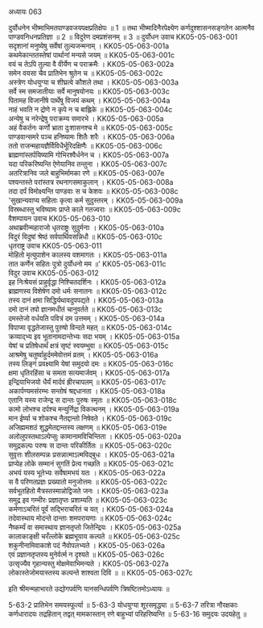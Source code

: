 अध्यायः 063

दुर्योधनेन भीष्माभिमतपाण्डवजयपक्षप्रतिक्षेपः ॥ 1 ॥ तथा भीष्मादिनैरपेक्ष्येण कर्णदुश्शासनसङ्गतेन आत्मनैव पाण्डवनिधनप्रतिज्ञा ॥ 2 ॥ विदुरेण दमप्रशंसनम् ॥ 3 ॥
दुर्योधन उवाच 	KK05-05-063-001  
सदृशानां मनुष्येषु सर्वेषां तुल्यजन्मनाम् ।	KK05-05-063-001a  
कथमेकान्ततस्तेषां पार्थानां मन्यसे जयम् ॥	KK05-05-063-001c  
वयं च तेऽपि तुल्या वै वीर्येण च पराक्रमैः ।	KK05-05-063-002a  
समेन वयसा चैव प्रातिभेन श्रुतेन च ॥	KK05-05-063-002c  
अस्त्रेण योधयुग्या च शीघ्रत्वे कौशले तथा ।	KK05-05-063-003a  
सर्वे स्म समजातीयाः सर्वे मानुषयोनयः ॥	KK05-05-063-003c  
पितामह विजानीषे पार्थेषु विजयं कथम् ।	KK05-05-063-004a  
नाहं भवति न द्रोणे न कृपे न च बाह्लिके ॥	KK05-05-063-004c  
अन्येषु च नरेन्द्रेषु पराक्रम्य समारभे ।	KK05-05-063-005a  
अहं वैकर्तनः कर्णो भ्राता दुःशासनश्च मे ॥	KK05-05-063-005c  
पाण्डवान्समरे पञ्च हनिष्यामः शितैः शरैः ।	KK05-05-063-006a  
ततो राजन्महायज्ञैर्विविधैर्भूरिदक्षिणैः ॥	KK05-05-063-006c  
ब्राह्मणांस्तर्पयिष्यामि गोभिरश्वैर्धनेन च ।	KK05-05-063-007a  
यदा परिकरिष्यन्ति ऐणेयानिव तन्तुना ।	KK05-05-063-007c  
अतरित्रानिव जले बाहुभिर्मामका रणे ॥	KK05-05-063-007e  
पश्यन्तस्ते परांस्तत्र रथनागसमाकुलान् ।	KK05-05-063-008a  
तदा दर्पं विमोक्ष्यन्ति पाण्डवाः स च केशवः ॥	KK05-05-063-008c  
\'सुखान्यवाप्य सहिताः कृत्वा कर्म सुदुस्तरम् ।	KK05-05-063-009a  
विस्रब्धास्तु भविष्यामः प्राप्ते काले गतज्वराः ॥	KK05-05-063-009c  
वैशम्पायन उवाच 	KK05-05-063-010  
अथाब्रवीन्महाराजो धृतराष्ट्रः सुदुर्मनाः ।	KK05-05-063-010a  
विदुरं विदुषां श्रेष्ठं सर्वपार्थिवसन्निधौ ॥	KK05-05-063-010c  
धृतराष्ट्र उवाच 	KK05-05-063-011  
मोहितो मृत्युपाशेन कालस्य वशमागतः ।	KK05-05-063-011a  
तात कर्णेन सहितः पुत्रो दुर्योधनो मम ॥\'	KK05-05-063-011c  
विदुर उवाच 	KK05-05-063-012  
इह निःश्रेयसं प्राहुर्वृद्धा निश्चितदर्शिनः ।	KK05-05-063-012a  
ब्राह्मणस्य विशेषेण दमो धर्मः सनातनः ॥	KK05-05-063-012c  
तस्य दानं क्षमा सिद्धिर्यथावदुपपद्यते ।	KK05-05-063-013a  
दमो दानं तपो ज्ञानमधीतं चानुवर्तते ॥	KK05-05-063-013c  
दमस्तेजो वर्धयति पवित्रं दम उत्तमम् ।	KK05-05-063-014a  
विपाप्मा वृद्धतेजास्तु पुरुषो विन्दते महत् ॥	KK05-05-063-014c  
क्रव्याद्भ्य इव भूतानामदान्तेभ्यः सदा भयम् ।	KK05-05-063-015a  
येषां च प्रतिषेधार्थं क्षत्रं सृष्टं स्वयम्भुवा ॥	KK05-05-063-015c  
आश्रमेषु चतुर्ष्वाहुर्दममेवोत्तमं व्रतम् ।	KK05-05-063-016a  
तस्य लिङ्गं प्रवक्ष्यामि येषां समुदयो दमः ॥	KK05-05-063-016c  
क्षमा धृतिरहिंसा च समता सत्यमार्जवम् ।	KK05-05-063-017a  
इन्द्रियाभिजयो धैर्यं मार्दवं ह्रीरचापलम् ॥	KK05-05-063-017c  
अकार्पण्यमसंरम्भः सन्तोषं श्रद्दधानता ।	KK05-05-063-018a  
एतानि यस्य राजेन्द्र स दान्तः पुरुषः स्मृतः ॥	KK05-05-063-018c  
कामो लोभश्च दर्पश्च मन्युर्निद्रा विकत्थनम् ।	KK05-05-063-019a  
मान ईर्ष्या च शोकश्च नैतद्दान्तो निषेवते ।	KK05-05-063-019c  
अजिह्ममशठं शुद्धमेतद्दान्तस्य लक्षणम् ॥	KK05-05-063-019e  
अलोलुपस्तथाऽल्पेप्सुः कामानामविचिन्तिता ।	KK05-05-063-020a  
समुद्रकल्पः परुषः स दान्तः परिकीर्तितः ॥	KK05-05-063-020c  
सुवृत्तः शीलसम्पन्नः प्रसन्नात्माऽत्मविद्बुधः ।	KK05-05-063-021a  
प्राप्येह लोके सम्मानं सुगतिं प्रेत्य गच्छति ॥	KK05-05-063-021c  
अभयं यस्य भूतेभ्यः सर्वेषामभयं यतः ।	KK05-05-063-022a  
स वै परिणतप्रज्ञः प्रख्यातो मनुजोत्तमः ॥	KK05-05-063-022c  
सर्वभूतहितो मैत्रस्तस्मान्नोद्विजते जनः ।	KK05-05-063-023a  
समुद्र इव गम्भीरः प्रज्ञातृप्तः प्रशाम्यति ॥	KK05-05-063-023c  
कर्मणाऽचरितं पूर्वं सद्भिराचरितं च यत् ।	KK05-05-063-024a  
तदेवास्थाय मोदन्ते दान्ताः शमपरायणाः ॥	KK05-05-063-024c  
नैष्कर्म्यं वा समास्थाय ज्ञानतृप्तो जितेन्द्रियः ।	KK05-05-063-025a  
कालाकाङ्क्षी चरँल्लोके ब्रह्मभूयाय कल्पते ॥	KK05-05-063-025c  
शकुनीनामिवाकाशे पदं नैवोपलभ्यते ।	KK05-05-063-026a  
एवं प्रज्ञानतृप्तस्य मुनेर्वर्त्म न दृश्यते ॥	KK05-05-063-026c  
उत्सृज्यैव गृहान्यस्तु मोक्षमेवाभिमन्यते ।	KK05-05-063-027a  
लोकास्तेजोमयास्तस्य कल्पन्ते शाश्वता दिवि ॥ ॥	KK05-05-063-027c  

इति श्रीमन्महाभारते उद्योगपर्वणि यानसन्धिपर्वणि त्रिषष्टितमोऽध्यायः ॥

5-63-2 प्रातिभेन समयस्फूर्त्या ॥ 5-63-3 योधयुग्या शूरसमृद्ध्या ॥ 5-63-7 तरित्रा नौरक्षकाः कर्णधारादयः तद्रहितान् तद्वत् मामकास्तान् रणे बाहुभ्यां परिहरिष्यन्ति ॥ 5-63-16 समुदयः उदयहेतु ॥

